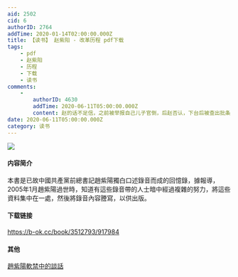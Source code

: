 ```yaml
---
aid: 2502
cid: 6
authorID: 2764
addTime: 2020-01-14T02:00:00.000Z
title: 【读书】 赵紫阳 - 改革历程 pdf下载
tags:
    - pdf
    - 赵紫阳
    - 历程
    - 下载
    - 读书
comments:
    -
        authorID: 4630
        addTime: 2020-06-11T05:00:00.000Z
        content: 赵的话不足信，之前被举报自己儿子官倒，后赵否认，下台后被查出批条，又改口说自己管不了儿子。就这种人，除了软弱和欺骗，有什么可以采信的
date: 2020-06-11T05:00:00.000Z
category: 读书
---
```


![](https://dl181.zlibcdn.com/covers/books/08/f4/d9/08f4d905b9fdbf2b7a12d1482ea05b94.jpg)

#### [](#%E5%86%85%E5%AE%B9%E7%AE%80%E4%BB%8B)内容简介

本書是已故中國共產黨前總書記趙紫陽獨白口述錄音而成的回憶錄，據報導，2005年1月趙紫陽過世時，知道有這些錄音帶的人士暗中經過複雜的努力，將這些資料集中在一處，然後將錄音內容謄寫，以供出版。

#### [](#%E4%B8%8B%E8%BD%BD%E9%93%BE%E6%8E%A5)下载链接

https://b-ok.cc/book/3512793/917984

#### [](#%E5%85%B6%E4%BB%96)其他

[趙紫陽軟禁中的談話](https://b-ok.cc/book/4978428/557aac)
